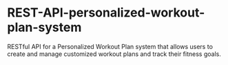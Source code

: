 # REST-API-personalized-workout-plan-system
RESTful API for a Personalized Workout Plan system that allows users to create and manage customized workout plans and track their fitness goals.
